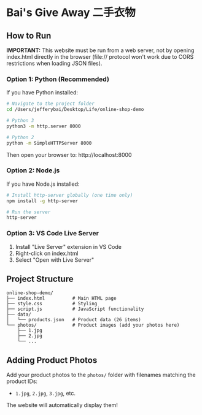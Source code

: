 # Bai's Give Away 二手衣物

## How to Run

**IMPORTANT:** This website must be run from a web server, not by opening index.html directly in the browser (file:// protocol won't work due to CORS restrictions when loading JSON files).

### Option 1: Python (Recommended)

If you have Python installed:

```bash
# Navigate to the project folder
cd /Users/jefferybai/Desktop/Life/online-shop-demo

# Python 3
python3 -m http.server 8000

# Python 2
python -m SimpleHTTPServer 8000
```

Then open your browser to: http://localhost:8000

### Option 2: Node.js

If you have Node.js installed:

```bash
# Install http-server globally (one time only)
npm install -g http-server

# Run the server
http-server
```

### Option 3: VS Code Live Server

1. Install "Live Server" extension in VS Code
2. Right-click on index.html
3. Select "Open with Live Server"

## Project Structure

```
online-shop-demo/
├── index.html          # Main HTML page
├── style.css           # Styling
├── script.js           # JavaScript functionality
├── data/
│   └── products.json   # Product data (26 items)
└── photos/             # Product images (add your photos here)
    ├── 1.jpg
    ├── 2.jpg
    └── ...
```

## Adding Product Photos

Add your product photos to the `photos/` folder with filenames matching the product IDs:
- `1.jpg`, `2.jpg`, `3.jpg`, etc.

The website will automatically display them!
